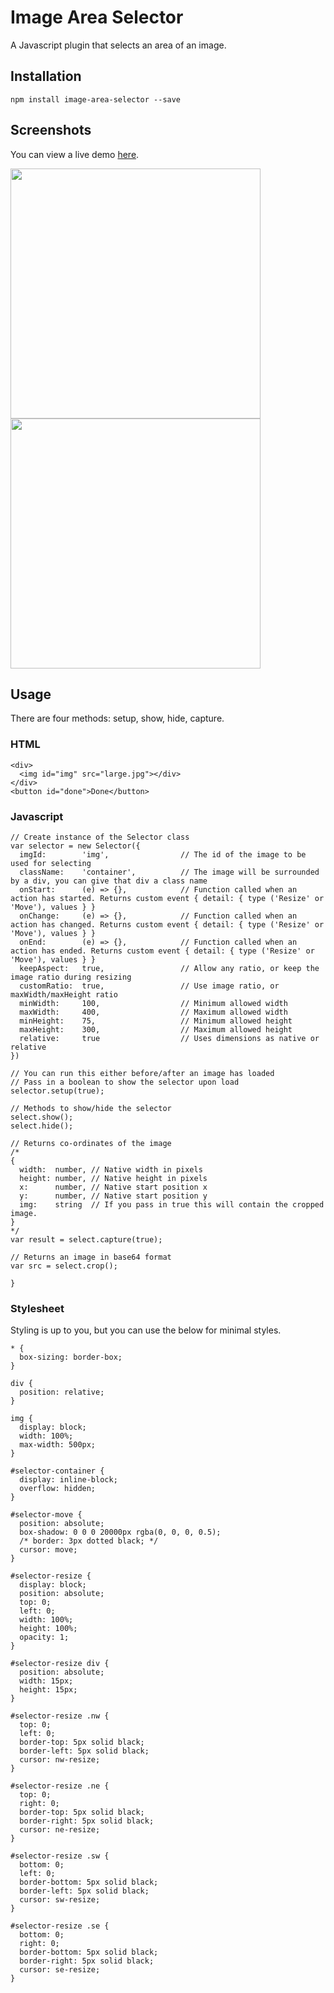 # Image Area Selector
A Javascript plugin that selects an area of an image.

## Installation
``npm install image-area-selector --save``

## Screenshots
You can view a live demo [here](http://www.iamrobert.co.uk/projects).

<img src="https://media.giphy.com/media/20NWtoZW4edhWESmyw/giphy.gif" width="400"> <img src="https://media.giphy.com/media/8FJe2UCtlvv2TMorMx/giphy.gif" width="400">

## Usage
There are four methods: setup, show, hide, capture.

### HTML
~~~~
<div>
  <img id="img" src="large.jpg"></div>
</div>
<button id="done">Done</button>
~~~~

### Javascript
~~~
// Create instance of the Selector class
var selector = new Selector({
  imgId:        'img',                // The id of the image to be used for selecting
  className:    'container',          // The image will be surrounded by a div, you can give that div a class name
  onStart:      (e) => {},            // Function called when an action has started. Returns custom event { detail: { type ('Resize' or 'Move'), values } }
  onChange:     (e) => {},            // Function called when an action has changed. Returns custom event { detail: { type ('Resize' or 'Move'), values } }
  onEnd:        (e) => {},            // Function called when an action has ended. Returns custom event { detail: { type ('Resize' or 'Move'), values } }
  keepAspect:   true,                 // Allow any ratio, or keep the image ratio during resizing
  customRatio:  true,                 // Use image ratio, or maxWidth/maxHeight ratio
  minWidth:     100,                  // Minimum allowed width
  maxWidth:     400,                  // Maximum allowed width
  minHeight:    75,                   // Minimum allowed height
  maxHeight:    300,                  // Maximum allowed height
  relative:     true                  // Uses dimensions as native or relative
})

// You can run this either before/after an image has loaded
// Pass in a boolean to show the selector upon load
selector.setup(true);

// Methods to show/hide the selector
select.show();
select.hide();

// Returns co-ordinates of the image
/* 
{
  width:  number, // Native width in pixels
  height: number, // Native height in pixels
  x:      number, // Native start position x
  y:      number, // Native start position y
  img:    string  // If you pass in true this will contain the cropped image.
}
*/
var result = select.capture(true);

// Returns an image in base64 format
var src = select.crop();

}
~~~~

### Stylesheet
Styling is up to you, but you can use the below for minimal styles.
~~~
* {
  box-sizing: border-box;
}

div {
  position: relative;
}

img {
  display: block;
  width: 100%;
  max-width: 500px;
}

#selector-container {
  display: inline-block;
  overflow: hidden;
}

#selector-move {
  position: absolute;
  box-shadow: 0 0 0 20000px rgba(0, 0, 0, 0.5);
  /* border: 3px dotted black; */
  cursor: move;
}

#selector-resize {
  display: block;
  position: absolute;
  top: 0;
  left: 0;
  width: 100%;
  height: 100%;
  opacity: 1;
}

#selector-resize div {
  position: absolute;
  width: 15px;
  height: 15px;
}

#selector-resize .nw {
  top: 0;
  left: 0;
  border-top: 5px solid black;
  border-left: 5px solid black;
  cursor: nw-resize;
}

#selector-resize .ne {
  top: 0;
  right: 0;
  border-top: 5px solid black;
  border-right: 5px solid black;
  cursor: ne-resize;
}

#selector-resize .sw {
  bottom: 0;
  left: 0;
  border-bottom: 5px solid black;
  border-left: 5px solid black;
  cursor: sw-resize;
}

#selector-resize .se {
  bottom: 0;
  right: 0;
  border-bottom: 5px solid black;
  border-right: 5px solid black;
  cursor: se-resize;
}
~~~
